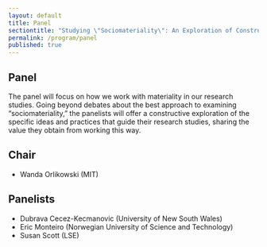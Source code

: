 ```yaml
---
layout: default
title: Panel
sectiontitle: "Studying \"Sociomateriality\": An Exploration of Constructs in the Making"
permalink: /program/panel
published: true
---
```

## Panel

The panel will focus on how we work with materiality in our research studies. Going beyond debates about the best approach to examining “sociomateriality,” the panelists will offer a constructive exploration of the specific ideas and practices that guide their research studies, sharing the value they obtain from working this way.
 
## Chair
- Wanda Orlikowski (MIT)

## Panelists
- Dubrava Cecez-Kecmanovic (University of New South Wales)
- Eric Monteiro (Norwegian University of Science and Technology)
- Susan Scott (LSE)
